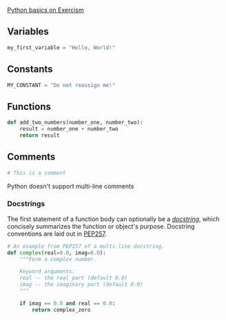 [Python basics on Exercism](https://exercism.org/tracks/python/concepts/basics)

## Variables

```python
my_first_variable = "Hello, World!"
```

## Constants

```python
MY_CONSTANT = "Do not reassign me!"
```

## Functions

```python
def add_two_numbers(number_one, number_two):
	result = number_one + number_two
	return result
```

## Comments

```python
# This is a comment
```

Python doesn't support multi-line comments

### Docstrings

The first statement of a function body can optionally be a [_docstring_](https://docs.python.org/3/tutorial/controlflow.html#tut-docstrings), which concisely summarizes the function or object's purpose. Docstring conventions are laid out in [PEP257](https://www.python.org/dev/peps/pep-0257/).

```python
# An example from PEP257 of a multi-line docstring.
def complex(real=0.0, imag=0.0):
    """Form a complex number.

    Keyword arguments:
    real -- the real part (default 0.0)
    imag -- the imaginary part (default 0.0)
    """

    if imag == 0.0 and real == 0.0:
        return complex_zero
```
